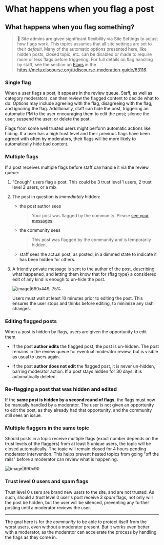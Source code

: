 # What happens when you flag a post

## What happens when you flag something?

> :mega: Site admins are given significant flexibility via Site Settings to adjust how flags work. This topics assumes that all site settings are set to their *default*. Many of the automatic options presented here, like hidden posts, closed topic, etc. can be disabled or made to require more or less flags before triggering. For full details on flag handling by staff, see the section on [Flags](https://meta.discourse.org/t/discourse-moderation-guide/63116#flags-13) in the https://meta.discourse.org/t/discourse-moderation-guide/63116.

### Single flag
When a user flags a post, it appears in the review queue. Staff, as well as category moderators, can then review the flagged content to decide what to do. Options may include agreeing with the flag, disagreeing with the flag, and ignoring the flag. Additionally, staff can hide the post, triggering an automatic PM to the user encouraging them to edit the post; silence the user; suspend the user; or delete the post. 

Flags from some well trusted users might perform automatic actions like hiding. If a user has a high trust level and their previous flags have been agreed with often by moderators, their flags will be more likely to automatically hide bad content. 

### Multiple flags

If a post receives multiple flags before staff can handle it via the review queue:

1. "Enough" users flag a post. This could be 3 trust level 1 users, 2 trust level 2 users, or a mix.

2. The post in question is *immediately* hidden:

    - the post author sees 

        > Your post was flagged by the community. Please <a href="">see your messages</a>.

    - the community sees 

        > This post was flagged by the community and is temporarily hidden.

    - staff sees the actual post, as posted, in a dimmed state to indicate it has been hidden for others.

3. A friendly private message is sent to the author of the post, describing what happened, and letting them know that for {flag type} a considered edit of any kind is enough to un-hide the post. 

   ![image|690x449, 75%](upload://zYN8pHpFcvuBrq2OiKYehb2osV2.png) 

    Users must wait at least 10 minutes prior to editing the post. This ensures the user stops and thinks before editing, to minimize any rash changes.

### Editing flagged posts

When a post is hidden by flags, users are given the opportunity to edit them. 

- If the post **author edits** the flagged post, the post is un-hidden. The post remains in the review queue for eventual moderator review, but is visible as usual to users again.

- If the post **author does not edit** the flagged post, it is never un-hidden, barring moderator action. If a post stays hidden for 30 days, it is automatically deleted.

### Re-flagging a post that was hidden and edited

If the **same post is hidden by a second round of flags**, the flags must now be manually handled by a moderator. The user is not given an opportunity to edit the post, as they already had that opportunity, and the community still sees an issue.

### Multiple flaggers in the same topic
Should posts in a topic receive multiple flags (exact number depends on the trust levels of the flaggers) from at least 5 unique users, the topic will be closed automatically. The topic will remain closed for 4 hours pending moderator intervention. This helps prevent heated topics from going "off the rails" before a moderator can review what is happening.

![image|690x90](upload://rdRzxHsJ0wRgJiUe5IMBoFJRakJ.png) 

### Trust level 0 users and spam flags

Trust level 0 users are brand new users to the site, and are not trusted. As such, should a trust level 0 user's post receive 3 *spam* flags, not only will the post be hidden, but the user will be silenced, preventing any further posting until a moderator reviews the user.

---
The goal here is for the *community* to be able to protect itself from the worst users, even without a moderator present. But it works even better with a moderator, as the moderator can accelerate the process by handling the flags as they come in.